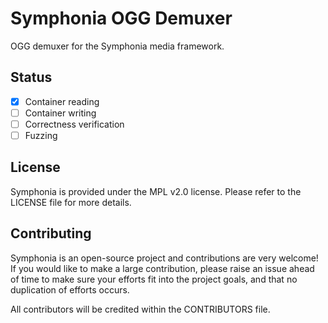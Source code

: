 # Symphonia OGG Demuxer

OGG demuxer for the Symphonia media framework.

## Status

- [x] Container reading
- [ ] Container writing
- [ ] Correctness verification
- [ ] Fuzzing

## License

Symphonia is provided under the MPL v2.0 license. Please refer to the LICENSE file for more details.

## Contributing

Symphonia is an open-source project and contributions are very welcome! If you would like to make a large contribution, please raise an issue ahead of time to make sure your efforts fit into the project goals, and that no duplication of efforts occurs.

All contributors will be credited within the CONTRIBUTORS file.
